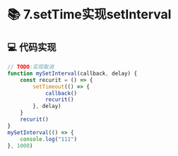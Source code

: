 # 📚 7.setTime实现setInterval

## 💻 代码实现
```typescript
// TODO:实现取消
function mySetInterval(callback, delay) {
    const recurit = () => {
        setTimeout(() => {
            callback()
            recurit()
        }, delay)
    }
    recurit()
}
mySetInterval(() => {
    console.log("111")
}, 1000)

```
